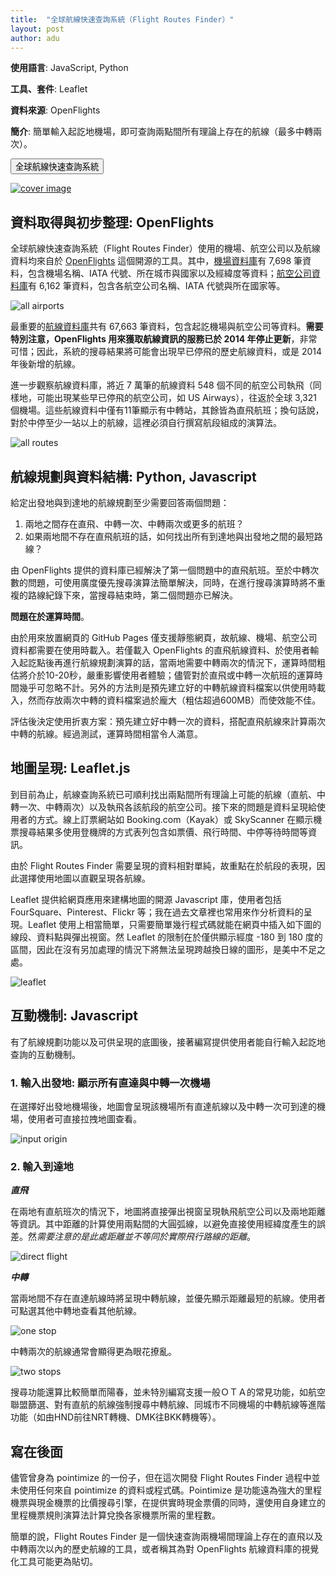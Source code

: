 ```yaml
---
title:  "全球航線快速查詢系統（Flight Routes Finder）"
layout: post
author: adu
---
```


**使用語言**: JavaScript, Python

**工具、套件**: Leaflet

**資料來源**: OpenFlights

**簡介**:
簡單輸入起訖地機場，即可查詢兩點間所有理論上存在的航線（最多中轉兩次）。

<form action="https://dubidub.github.io/flight_routes_finder" method="get" target="_blank"><button type="submit">全球航線快速查詢系統</button></form>

[![cover image](/flight_routes_finder/resources/twostops.png)](/flight_routes_finder)



## 資料取得與初步整理: OpenFlights

全球航線快速查詢系統（Flight Routes Finder）使用的機場、航空公司以及航線資料均來自於 [OpenFlights](https://openflights.org/data.html) 這個開源的工具。其中，[機場資料庫](https://raw.githubusercontent.com/jpatokal/openflights/master/data/airports.dat)有 7,698 筆資料，包含機場名稱、IATA 代號、所在城市與國家以及經緯度等資料；[航空公司資料庫](https://raw.githubusercontent.com/jpatokal/openflights/master/data/airlines.dat)有 6,162 筆資料，包含各航空公司名稱、IATA 代號與所在國家等。

![all airports](/flight_routes_finder/resources/airports.png)

最重要的[航線資料庫](https://raw.githubusercontent.com/jpatokal/openflights/master/data/routes.dat)共有 67,663 筆資料，包含起訖機場與航空公司等資料。**需要特別注意，OpenFlights 用來獲取航線資訊的服務已於 2014 年停止更新**，非常可惜；因此，系統的搜尋結果將可能會出現早已停飛的歷史航線資料，或是 2014 年後新增的航線。

進一步觀察航線資料庫，將近 7 萬筆的航線資料 548 個不同的航空公司執飛（同樣地，可能出現某些早已停飛的航空公司，如 US Airways），往返於全球 3,321 個機場。這些航線資料中僅有11筆顯示有中轉站，其餘皆為直飛航班；換句話說，對於中停至少一站以上的航線，這裡必須自行撰寫航段組成的演算法。

![all routes](/flight_routes_finder/resources/routes.png)


## 航線規劃與資料結構: Python, Javascript

給定出發地與到達地的航線規劃至少需要回答兩個問題：

1.	兩地之間存在直飛、中轉一次、中轉兩次或更多的航班？
2.	如果兩地間不存在直飛航班的話，如何找出所有到達地與出發地之間的最短路線？

由 OpenFlights 提供的資料庫已經解決了第一個問題中的直飛航班。至於中轉次數的問題，可使用廣度優先搜尋演算法簡單解決，同時，在進行搜尋演算時將不重複的路線紀錄下來，當搜尋結束時，第二個問題亦已解決。

**問題在於運算時間**。

由於用來放置網頁的 GitHub Pages 僅支援靜態網頁，故航線、機場、航空公司資料都需要在使用時載入。若僅載入 OpenFlights 的直飛航線資料、於使用者輸入起訖點後再進行航線規劃演算的話，當兩地需要中轉兩次的情況下，運算時間粗估將介於10-20秒，嚴重影響使用者體驗；儘管對於直飛或中轉一次航班的運算時間幾乎可忽略不計。另外的方法則是預先建立好的中轉航線資料檔案以供使用時載入，然而存放兩次中轉的資料檔案過於龐大（粗估超過600MB）而使效能不佳。

評估後決定使用折衷方案：預先建立好中轉一次的資料，搭配直飛航線來計算兩次中轉的航線。經過測試，運算時間相當令人滿意。


## 地圖呈現: Leaflet.js

到目前為止，航線查詢系統已可順利找出兩點間所有理論上可能的航線（直航、中轉一次、中轉兩次）以及執飛各該航段的航空公司。接下來的問題是資料呈現給使用者的方式。線上訂票網站如 Booking.com（Kayak）或 SkyScanner 在顯示機票搜尋結果多使用登機牌的方式表列包含如票價、飛行時間、中停等待時間等資訊。

由於 Flight Routes Finder 需要呈現的資料相對單純，故重點在於航段的表現，因此選擇使用地圖以直觀呈現各航線。

Leaflet 提供給網頁應用來建構地圖的開源 Javascript 庫，使用者包括 FourSquare、Pinterest、Flickr 等；我在過去文章裡也常用來作分析資料的呈現。Leaflet 使用上相當簡單，只需要簡單幾行程式碼就能在網頁中插入如下圖的線段、資料點與彈出視窗。然 Leaflet 的限制在於僅供顯示經度 -180 到 180 度的區間，因此在沒有另加處理的情況下將無法呈現跨越換日線的圖形，是美中不足之處。

![leaflet](/flight_routes_finder/resources/leaflet.png)


## 互動機制: Javascript

有了航線規劃功能以及可供呈現的底圖後，接著編寫提供使用者能自行輸入起訖地查詢的互動機制。

### 1. 輸入出發地: 顯示所有直達與中轉一次機場

在選擇好出發地機場後，地圖會呈現該機場所有直達航線以及中轉一次可到達的機場，使用者可直接拉拽地圖查看。

![input origin](/flight_routes_finder/resources/inputorigin.png)

### 2. 輸入到達地

***直飛***

在兩地有直航班次的情況下，地圖將直接彈出視窗呈現執飛航空公司以及兩地距離等資訊。其中距離的計算使用兩點間的大圓弧線，以避免直接使用經緯度產生的誤差。然*需要注意的是此處距離並不等同於實際飛行路線的距離*。

![direct flight](/flight_routes_finder/resources/direct.png)

***中轉***

當兩地間不存在直達航線時將呈現中轉航線，並優先顯示距離最短的航線。使用者可點選其他中轉地查看其他航線。

![one stop](/flight_routes_finder/resources/onestop.png)

中轉兩次的航線通常會顯得更為眼花撩亂。

![two stops](/flight_routes_finder/resources/twostops.png)

搜尋功能還算比較簡單而陽春，並未特別編寫支援一般ＯＴＡ的常見功能，如航空聯盟篩選、對有直航的航線強制搜尋中轉航線、同城市不同機場的中轉航線等進階功能（如由HND前往NRT轉機、DMK往BKK轉機等）。


## 寫在後面

儘管曾身為 pointimize 的一份子，但在這次開發 Flight Routes Finder 過程中並未使用任何來自 pointimize 的資料或程式碼。Pointimize 是功能遠為強大的里程機票與現金機票的比價搜尋引擎，在提供實時現金票價的同時，還使用自身建立的里程機票規則演算法計算兌換各家機票所需的里程數。

簡單的說，Flight Routes Finder 是一個快速查詢兩機場間理論上存在的直飛以及中轉兩次以內的歷史航線的工具，或者稱其為對 OpenFlights 航線資料庫的視覺化工具可能更為貼切。
